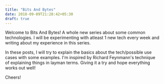 ```yaml
---
title: "Bits And Bytes"
date: 2018-09-09T21:28:42+05:30
draft: true
---
```


Welcome to Bits And Bytes!
A whole new series about some common technologies.
I will be experimenting with atleast 1 new tech every week and writing about my experience in this series.

In these posts, I will try to explain the basics about the tech/possible use cases with some examples.
I'm inspired by Richard Feynmann's technique of explaining things in layman terms.
Giving it a try and hope everything works out well!

Cheers!